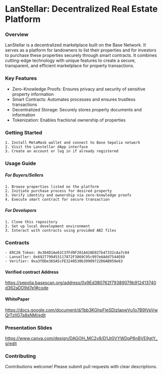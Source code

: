 # LanStellar: Decentralized Real Estate Platform
### Overview
LanStellar is a decentralized marketplace built on the Base Network. It serves as a platform for landowners to list their properties and for investors to purchase these properties securely through smart contracts.
It combines cutting-edge technology with unique features to create a secure, transparent, and efficient marketplace for property transactions.

### Key Features
- Zero-Knowledge Proofs: Ensures privacy and security of sensitive property information 
- Smart Contracts: Automates processes and ensures trustless transactions 
- Decentralized Storage: Securely stores property documents and information 
- Tokenization: Enables fractional ownership of properties 

### Getting Started
    1. Install MetaMask wallet and connect to Base Sepolia network 
    2. Visit the Lanstellar dApp interface 
    3. Create an account or log in if already registered 

### Usage Guide
##### For Buyers/Sellers
    1. Browse properties listed on the platform 
    2. Initiate purchase process for desired property 
    3. Verify identity and ownership via zero-knowledge proofs 
    4. Execute smart contract for secure transaction 

##### For Developers
    1. Clone this repository 
    2. Set up local development environment 
    3. Interact with contracts using provided ABI files 

### Contracts
    - ERC20 Token: 0x304D1Ae62C3fFd9F201A428E027b47332cAa7c04 
    - Lanseller: 0x6927799453117872F3869C95c997e6Add7544E69 
    - Verifier: 0xa3fDDe365A5cFE3240530b39909722D6AB959e63 

#### Verified contract Address
https://sepolia.basescan.org/address/0x9Ed380762f79389079b912413740d362aDD9d7e1#code

#### WhitePaper
https://docs.google.com/document/d/1bb3KGhpFIeSDjzIapwVu1o7B9IVpVwQrTzIIG7a8sNM/edit  


### Presentation Slides
https://www.canva.com/design/DAGOH_MC2v8/D1Jt0VYWDqP6nBVE9gtY_g/edit

### Contributing
Contributions welcome! Please submit pull requests with clear descriptions.
